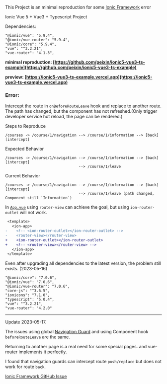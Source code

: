 This Project is an minimal reproduction for some [Ionic Framework](https://ionicframework.com/) error

Ionic Vue 5 + Vue3 + Typescript Project

Dependencies:
```
"@ionic/vue": "5.9.4",
"@ionic/vue-router": "5.9.4",
"@ionic/core": "5.9.4",
"vue": "^3.2.21",
"vue-router": "4.1.3",
```

**minimal reproduction: [https://github.com/peixin/ionic5-vue3-ts-example](https://github.com/peixin/ionic5-vue3-ts-example)**

**preview: [https://ionic5-vue3-ts-example.vercel.app](https://ionic5-vue3-ts-example.vercel.app)**


### Error:
Intercept the route in `onBeforeRouteLeave` hook and replace to another route. The path has changed, but the component has not refreshed.(Only trigger developer service hot reload, the page can be rendered.)

Steps to Reproduce

```
/courses -> /course/1/navigation --> /course/1/information --> [back] [intercept]
```

Expected Behavior

```
/courses -> /course/1/navigation --> /course/1/information --> [back] [intercept]
                                 --> /course/1/leave
```
Current Behavior

```
/courses -> /course/1/navigation --> /course/1/information --> [back] [intercept]
                                 --> /course/1/leave (path changed, Component still `Information`)
```

In [`App.vue`](./src/App.vue) using `router-view` can achieve the goal, but using `ion-router-outlet` will not work.

```diff
 <template>
   <ion-app>
-    <!-- <ion-router-outlet></ion-router-outlet> -->
-    <router-view></router-view>
+    <ion-router-outlet></ion-router-outlet>
+    <!-- <router-view></router-view> -->
   </ion-app>
 </template>
```

Even after upgrading all dependencies to the latest version, the problem still exists. (2023-05-16)
```
"@ionic/core": "7.0.6",
"@ionic/vue": "7.0.6",
"@ionic/vue-router": "7.0.6",
"core-js": "^3.6.5",
"ionicons": "7.1.0",
"typescript": "5.0.4",
"vue": "^3.2.21",
"vue-router": "4.2.0"
```

---
Update 2023-05-17. 

The issues using global [Navigation Guard](https://router.vuejs.org/guide/advanced/navigation-guards.html) and using Component hook `beforeRouteLeave` are the same. 

Returning to another page is a real need for some special pages. and vue-router implements it perfectly.

I found that navigation guards can intercept route `push/replace` but does not work for route `back`.

[Ionic Framework GitHub Issue](https://github.com/ionic-team/ionic-framework/issues/27485)


